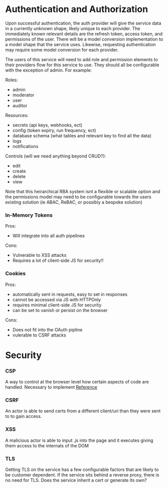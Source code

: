 # Authentication and Authorization

Upon successful authentication, the auth provider will give the service data in a currently unknown shape, likely unique to each provider. The immediately known relevant details are the refresh token, access token, and permissions of the user. There will be a model conversion implementation to a model shape that the service uses. Likewise, requesting authentication may require some model conversion for each provider.

The users of this service will need to add role and permission elements to their providers flow for this service to use. They should all be configurable with the exception of admin. For example:

Roles:
- admin
- moderator
- user
- auditor

Resources:
- secrets (api keys, webhooks, ect)
- config (token expiry, run frequency, ect)
- database schema (what tables and relevant key to find all the data)
- logs
- notifications

Controls (will we need anything beyond CRUD?):
- edit
- create
- delete
- view

Note that this heirarchical RBA system isnt a flexible or scalable option and the permissions model may need to be configurable towards the users existing solution (ie ABAC, ReBAC, or possibly a bespoke solution)


### In-Memory Tokens

Pros:
- Will integrate into all auth pipelines

Cons:
- Vulnerable to XSS attacks
- Requires a lot of client-side JS for security!!

### Cookies

Pros:
- automatically sent in requests, easy to set in responses
- cannot be accessed via JS with HTTPOnly
- requires minimal client-side JS for security
- can be set to vanish or persist on the browser

Cons:
- Does not fit into the OAuth pipline
- vulerable to CSRF attacks


# Security

### CSP

A way to control at the browser level how certain aspects of code are handled. Necessary to implement
[Reference](https://developer.mozilla.org/en-US/curriculum/extensions/security-and-privacy/)

### CSRF
An actor is able to send certs from a different client/uri than they were sent to to gain access. 

### XSS
A malicious actor is able to input .js into the page and it executes giving them access to the internals of the DOM

### TLS

Getting TLS on the service has a few configurable factors that are likely to be customer dependent. If the service sits behind a reverse proxy, there is no need for TLS. Does the service inherit a cert or generate its own?
